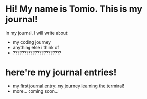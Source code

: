 # Hi! My name is Tomio. This is my journal!

In my journal, I will write about:

- my coding journey
- anything else i think of
- ??????????????????????

# here're my journal entries!

- [my first journal entry: my journey learning the terminal!](terminal.md)
- more... coming soon...!
